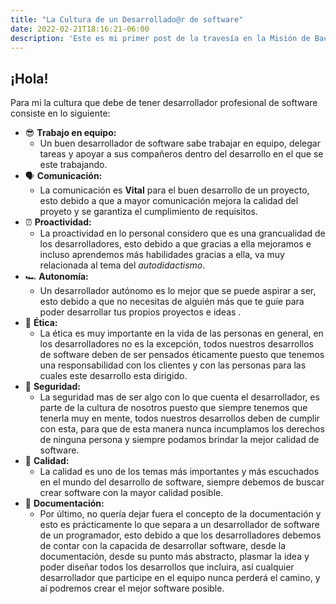 ```yaml
---
title: "La Cultura de un Desarrollado@r de software"
date: 2022-02-21T18:16:21-06:00
description: 'Este es mi primer post de la travesía en la Misión de Backend con Node JS de Launch X.'
---
```



## ¡Hola!
Para mi la cultura que debe de tener desarrollador profesional de software consiste en lo siguiente:

- 😎 **Trabajo en equipo:** 
  - Un buen desarrollador de software sabe trabajar en equipo, delegar tareas y apoyar a sus compañeros dentro del desarrollo en el que se este trabajando.
- 🗣️ **Comunicación:** 
  - La comunicación es **Vital** para el buen desarrollo de un proyecto, esto debido a que a mayor comunicación mejora la calidad del proyeto y se garantiza el cumplimiento de requisitos.
- ⏰ **Proactividad:** 
  - La proactividad en lo personal considero que es una grancualidad de los desarrolladores, esto debido a que gracias a ella mejoramos e incluso aprendemos más habilidades gracias a ella, va muy relacionada al tema del *autodidactismo*.
- 🏎️ **Autonomía:** 
  - Un desarrollador autónomo es lo mejor que se puede aspirar a ser, esto debido a que no necesitas de alguién más que te guíe para poder desarrollar tus propios proyectos e ideas .
- 👀 **Ética:** 
  - La ética es muy importante en la vida de las personas en general, en los desarrolladores no es la excepción, todos nuestros desarrollos de software deben de ser pensados éticamente puesto que tenemos una responsabilidad con los clientes y con las personas para las cuales este desarrollo esta dirigido.
- 🔐 **Seguridad:** 
  - La seguridad mas de ser algo con lo que cuenta el desarrollador, es parte de la cultura de nosotros puesto que siempre tenemos que tenerla muy en mente, todos nuestros desarrollos deben de cumplir con esta, para que de esta manera nunca incumplamos los derechos de ninguna persona y siempre podamos brindar la mejor calidad de software.
- 💯 **Calidad:**
  - La calidad es uno de los temas más importantes y más escuchados en el mundo del desarrollo de software, siempre debemos de buscar crear software con la mayor calidad posible.
- 📄 **Documentación:**
  - Por último, no quería dejar fuera el concepto de la documentación y esto es prácticamente lo que separa a un desarrollador de software de un programador, esto debido a que los desarrolladores debemos de contar con la capacida de desarrollar software, desde la documentación, desde su punto más abstracto, plasmar la idea y poder diseñar todos los desarrollos que incluira, así cualquier desarrollador que participe en el equipo nunca perderá el camino, y aí podremos crear el mejor software posible. 
